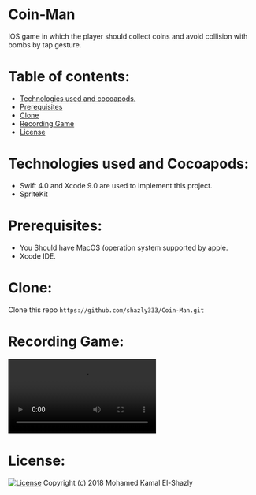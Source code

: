 # Coin-Man
IOS game in which the player should collect coins and avoid collision with bombs by tap gesture.

Table of contents:
=================

<!--ts-->
   * [Technologies used and cocoapods.](#technologies-used-and-cocoapods)
   * [Prerequisites](#prerequisites)
   * [Clone](#clone)
   * [Recording Game](#recording-game)
   * [License](#license)
<!--te-->

Technologies used and Cocoapods:
===========

  - Swift 4.0 and Xcode 9.0 are used to implement this project.
  - SpriteKit
  
Prerequisites:
=============

  - You Should have MacOS (operation system supported by apple.
  - Xcode IDE.

Clone:
=====
  Clone this repo `https://github.com/shazly333/Coin-Man.git`
  
Recording Game:
===============
![](ved.mp4)

License:
========		 
 
[![License](http://img.shields.io/:license-mit-blue.svg?style=flat-square)](http://badges.mit-license.org)
Copyright (c) 2018 Mohamed Kamal El-Shazly
